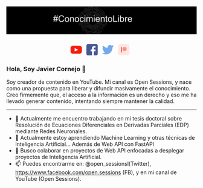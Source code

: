# [![pjavier1988 header](https://github.com/pjavier1988/pjavier1988/blob/main/portadagithub.jpg)](https://www.youtube.com/c/OpenSessions)

<p align='center'>
<a href="https://www.youtube.com/c/OpenSessions"><img height="30" src="https://github.com/pjavier1988/pjavier1988/blob/main/youtube(2).png"></a>&nbsp;&nbsp;  
<a href="https://www.facebook.com/open.sessions/"><img height="30" src="https://github.com/pjavier1988/pjavier1988/blob/main/facebook(1).png"></a>&nbsp;&nbsp;
<a href="https://twitter.com/open_sessionsl"><img height="30" src="https://github.com/pjavier1988/pjavier1988/blob/main/gorjeo(1).png"></a>&nbsp;&nbsp;
<a href="https://www.patreon.com/opensessions"><img height="30" src="https://github.com/pjavier1988/pjavier1988/blob/main/patreon.png"></a>&nbsp;&nbsp;

</p>

### Hola, Soy Javier Cornejo 👋

Soy creador de contenido en YouTube. Mi canal es Open Sessions, y nace como una propuesta para liberar y difundir masivamente el conocimiento. Creo firmemente que, el acceso a la información es un derecho y eso me ha llevado generar contenido, intentando siempre mantener la calidad.

  ---

- 🔭 Actualmente me encuentro trabajando en mi tesis doctoral sobre Resolución de Ecuaciones Diferenciales en Derivadas Parciales (EDP) mediante Redes Neuronales.
- 🌱 Actualmente estoy aprendiendo Machine Learning y otras técnicas de Inteligencia Artificial... Además de Web API con FastAPI
- 👯 Busco colaborar en proyectos de Web API enfocadas a desplegar proyectos de Inteligencia Artificial. 
- 📫 Puedes encontrarme en: @open_sessionsl(Twitter), https://www.facebook.com/open.sessions (FB), y en mi canal de YouTube (Open Sessions).


<!--
**pjavier1988/pjavier1988** is a ✨ _special_ ✨ repository because its `README.md` (this file) appears on your GitHub profile.

Here are some ideas to get you started:

- 🔭 I’m currently working on ...
- 🌱 I’m currently learning ...
- 👯 I’m looking to collaborate on ...
- 🤔 I’m looking for help with ...
- 💬 Ask me about ...
- 📫 How to reach me: ...
- 😄 Pronouns: ...
- ⚡ Fun fact: ...
-->
